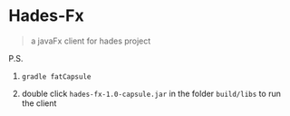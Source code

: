 Hades-Fx
======

> a javaFx client for hades project



P.S.

1. `gradle fatCapsule`

2. double click `hades-fx-1.0-capsule.jar` in the folder `build/libs` to run the client